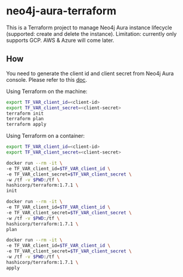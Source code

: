# neo4j-aura-terraform

This is a Terraform project to manage Neo4j Aura instance lifecycle (supported: create and delete the instance).
Limitation: currently only supports GCP. AWS & Azure will come later.

## How

You need to generate the client id and client secret from Neo4j Aura console. Please refer to this [doc](https://neo4j.com/docs/aura/platform/api/authentication/).

Using Terraform on the machine:

```bash 
export TF_VAR_client_id=<client-id>
export TF_VAR_client_secret=<client-secret>
terraform init
terraform plan
terraform apply
```

Using Terraform on a container:

```bash
export TF_VAR_client_id=<client-id>
export TF_VAR_client_secret=<client-secret>

docker run --rm -it \
-e TF_VAR_client_id=$TF_VAR_client_id \
-e TF_VAR_client_secret=$TF_VAR_client_secret \
-w /tf -v $PWD:/tf \
hashicorp/terraform:1.7.1 \
init

docker run --rm -it \
-e TF_VAR_client_id=$TF_VAR_client_id \
-e TF_VAR_client_secret=$TF_VAR_client_secret \
-w /tf -v $PWD:/tf \
hashicorp/terraform:1.7.1 \
plan

docker run --rm -it \
-e TF_VAR_client_id=$TF_VAR_client_id \
-e TF_VAR_client_secret=$TF_VAR_client_secret \
-w /tf -v $PWD:/tf \
hashicorp/terraform:1.7.1 \
apply
```
